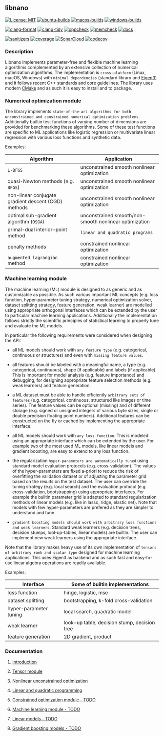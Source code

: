 ## libnano

[![License: MIT](https://img.shields.io/badge/License-MIT-green.svg)](https://opensource.org/licenses/MIT)
[![ubuntu-builds](https://github.com/accosmin-org/libnano/actions/workflows/deploy_ubuntu.yml/badge.svg)](https://github.com/accosmin-org/libnano/actions/workflows/deploy_ubuntu.yml)
[![macos-builds](https://github.com/accosmin-org/libnano/actions/workflows/deploy_macos.yml/badge.svg)](https://github.com/accosmin-org/libnano/actions/workflows/deploy_macos.yml)
[![windows-builds](https://github.com/accosmin-org/libnano/actions/workflows/deploy_windows.yml/badge.svg)](https://github.com/accosmin-org/libnano/actions/workflows/deploy_windows.yml)

[![clang-format](https://github.com/accosmin-org/libnano/actions/workflows/clang_format.yml/badge.svg)](https://github.com/accosmin-org/libnano/actions/workflows/clang_format.yml)
[![clang-tidy](https://github.com/accosmin-org/libnano/actions/workflows/clang_tidy.yml/badge.svg)](https://github.com/accosmin-org/libnano/actions/workflows/clang_tidy.yml)
[![cppcheck](https://github.com/accosmin-org/libnano/actions/workflows/cppcheck.yml/badge.svg)](https://github.com/accosmin-org/libnano/actions/workflows/cppcheck.yml)
[![memcheck](https://github.com/accosmin-org/libnano/actions/workflows/memcheck.yml/badge.svg)](https://github.com/accosmin-org/libnano/actions/workflows/memcheck.yml)
[![docs](https://github.com/accosmin-org/libnano/actions/workflows/docs.yml/badge.svg)](https://github.com/accosmin-org/libnano/actions/workflows/docs.yml)

[![sanitizers](https://github.com/accosmin-org/libnano/actions/workflows/sanitizers.yml/badge.svg)](https://github.com/accosmin-org/libnano/actions/workflows/sanitizers.yml)
[![coverage](https://github.com/accosmin-org/libnano/actions/workflows/coverage.yml/badge.svg)](https://github.com/accosmin-org/libnano/actions/workflows/coverage.yml)
[![SonarCloud](https://sonarcloud.io/api/project_badges/measure?project=libnano&metric=alert_status)](https://sonarcloud.io/summary/overall?id=libnano)
[![codecov](https://codecov.io/gh/accosmin-org/libnano/graph/badge.svg?token=X2IkpkoQEB)](https://codecov.io/gh/accosmin-org/libnano)


### Description

Libnano implements parameter-free and flexible machine learning algorithms complemented by an extensive collection of numerical optimization algorithms. The implementation is `cross-platform` (Linux, macOS, Windows) with `minimal dependencies` (standard library and [Eigen3](https://eigen.tuxfamily.org)) and it follows recent C++ standards and core guidelines. The library uses modern [CMake](https://cmake.org/) and as such it is easy to install and to package.


### Numerical optimization module

The library implements `state-of-the-art algorithms for both unconstrained and constrained numerical optimization problems`. Additionally builtin test functions of varying number of dimensions are provided for benchmarking these algorithms. Some of these test functions are specific to ML applications like logistic regression or multivariate linear regression with various loss functions and synthetic data.

Examples:

| Algorithm | Application |
| --------- | ----------- |
| `L-BFGS` | unconstrained smooth nonlinear optimization |
| quasi-Newton methods (e.g. `BFGS`) | unconstrained smooth nonlinear optimization |
| non-linear conjugate gradient descent (CGD) methods | unconstrained smooth nonlinear optimization |
| optimal sub-gradient algorithm (`OSGA`) | unconstrained smooth/non-smooth nonlinear optimization |
| primal-dual interior-point method | `linear and quadratic programs` |
| penalty methods | constrained nonlinear optimization |
| `augmented lagrangian` method | constrained nonlinear optimization |


### Machine learning module

The machine learning (ML) module is designed to as generic and as customizable as possible. As such various important ML concepts (e.g. loss function, hyper-parameter tuning strategy, numerical optimization solver, dataset splitting strategy, feature generation, weak learner) are modelled using appropriate orthogonal interfaces which can be extended by the user to particular machine learning applications. Additionally the implementation follows strictly the scientific principles of statistical learning to properly tune and evaluate the ML models.

In particular the following requirements were considered when designing the API:

* all ML models should work with `any feature type` (e.g. categorical, continuous or structures) and even with `missing feature values`.

* all features should be labeled with a meaningful name, a type (e.g. categorical, continuous), shape (if applicable) and labels (if applicable). This is important for model analysis (e.g. feature importance) and debugging, for designing appropriate feature selection methods (e.g. weak learners) and feature generation.

* a ML dataset must be able to handle efficiently `arbitrary sets of features` (e.g. categorical. continuous, structured like images or time series). The feature values can be optional (missing) and of different storage (e.g. signed or unsigned integers of various byte sizes, single or double precision floating point numbers). Additional features can be constructed on the fly or cached by implementing the appropriate interface.

* all ML models should work with `any loss function`. This is modeled using an appropriate interface which can be extended by the user. For example two of the most used ML models, like linear models and gradient boosting, are easy to extend to any loss function.

* the regularization `hyper-parameters are automatically tuned` using standard model evaluation protocols (e.g. cross-validation). The values of the hyper-parameters are fixed a-priori to reduce the risk of overfitting the validation dataset or of adjusting the parameter grid based on the results on the test dataset. The user can override the tuning strategy (e.g. local search) and the evaluation protocol (e.g. cross-validation, bootstrapping) using appropriate interfaces. For example the builtin parameter grid is adapted to standard regularization methods of linear models (e.g. like in lasso, ridge, elastic net). Note that models with few hyper-parameters are prefered as they are simpler to understand and tune.

* `gradient boosting models should work with arbitrary loss functions and weak learners`. Standard weak learners (e.g. decision trees, decision stumps, lool-up-tables, linear models) are builtin. The user can implement new weak learners using the appropriate interface.

Note that the library makes heavy use of its own implementation of `tensors of arbitrary rank and scalar type` designed for machine learning applications. This uses Eigen3 as backend and as such fast and easy-to-use linear algebra operations are readily available.

Examples:

| Interface | Some of builtin implementations |
| --------- | --------------------------------- |
| loss function | hinge, logistic, mse |
| dataset splitting | bootstrapping, k-fold cross-validation |
| hyper-parameter tuning | local search, quadratic model |
| weak learner | look-up table, decision stump, decision tree |
| feature generation | 2D gradient, product |



### Documentation

1. [Introduction](docs/intro.md)

2. [Tensor module](docs/tensor.md)

3. [Nonlinear unconstrained optimization](docs/nonlinear.md)

4. [Linear and quadratic programming](docs/program.md)

5. [Constrained optimization module - TODO](docs/constrained.md)

6. [Machine learning module - TODO](docs/mlearn.md)

7. [Linear models - TODO](docs/linear.md)

8. [Gradient boosting models - TODO](docs/gboost.md)
